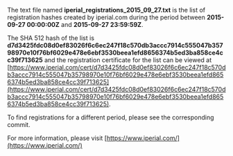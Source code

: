 The text file named **iperial_registrations_2015_09_27.txt** is the list of registration hashes created by iperial.com during the period between **2015-09-27 00:00:00Z** and **2015-09-27 23:59:59Z**.

The SHA 512 hash of the list is **d7d3425fdc08d0ef83026f6c6ec247f18c570db3accc7914c555047b35798970e10f76bf6029e478e6ebf3530beea1efd8656374b5ed3ba858ce4cc39f713625** and the registration certificate for the list can be viewed at [https://www.iperial.com/cert/d7d3425fdc08d0ef83026f6c6ec247f18c570db3accc7914c555047b35798970e10f76bf6029e478e6ebf3530beea1efd8656374b5ed3ba858ce4cc39f713625](https://www.iperial.com/cert/d7d3425fdc08d0ef83026f6c6ec247f18c570db3accc7914c555047b35798970e10f76bf6029e478e6ebf3530beea1efd8656374b5ed3ba858ce4cc39f713625).

To find registrations for a different period, please see the corresponding commit.

For more information, please visit [https://www.iperial.com/](https://www.iperial.com/)
